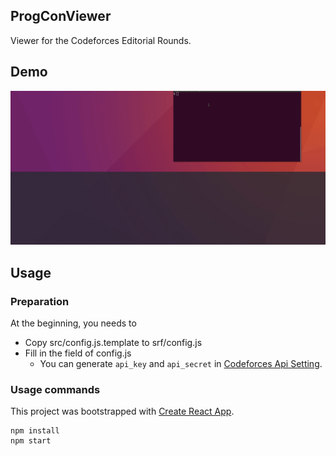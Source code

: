 ## ProgConViewer
Viewer for the Codeforces Editorial Rounds.

## Demo
![](https://github.com/yaoshimax/progconviewer/blob/media/media/demo.gif)

## Usage

### Preparation
At the beginning, you needs to 
- Copy src/config.js.template to srf/config.js
- Fill in the field of config.js
   - You can generate `api_key` and `api_secret` in [Codeforces Api Setting](https://codeforces.com/settings/api).

### Usage commands
This project was bootstrapped with [Create React App](https://github.com/facebook/create-react-app).

```
npm install
npm start
```
